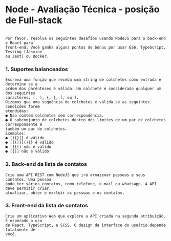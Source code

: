 
#        Node - Avaliação Técnica - posição de Full-stack

````

Por favor, resolva os seguintes desafios usando NodeJS para o back-end e React para
front-end. Você ganha alguns pontos de bônus por usar ES6, TypeScript, Testing (Jasmine
ou Jest) ou Docker.
````

### 1. Suportes balanceados
````
Escreva uma função que receba uma string de colchetes como entrada e determine se a
ordem dos parênteses é válida. Um colchete é considerado qualquer um dos seguintes
caracteres: (, ), {, }, [, ou ].
Dizemos que uma sequência de colchetes é válida se as seguintes condições forem
atendidas:
● Não contém colchetes sem correspondência.
● O subconjunto de colchetes dentro dos limites de um par de colchetes correspondente é
também um par de colchetes.
Exemplos:
● (){}[] é válido
● [{()}](){} é válido
● []{() não é válido
● [{)] não é válido
````
### 2. Back-end da lista de contatos
````
Crie uma API REST com NodeJS que irá armazenar pessoas e seus contatos. Uma pessoa
pode ter vários contatos, como telefone, e-mail ou whatsapp. A API deve permitir criar,
atualizar, obter e excluir as pessoas e os contatos.
````
### 3. Front-end da lista de contatos
````
Crie um aplicativo Web que explore a API criada na segunda atribuição. É esperado o uso
de React, TypeScript, e SCSS. O design da interface do usuário depende totalmente de
você.
````
